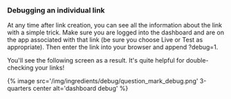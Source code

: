 
### Debugging an individual link

At any time after link creation, you can see all the information about the link with a simple trick. Make sure you are logged into the dashboard and are on the app associated with that link (be sure you choose Live or Test as appropriate). Then enter the link into your browser and append ?debug=1.

You'll see the following screen as a result. It's quite helpful for double-checking your links!

{% image src='/img/ingredients/debug/question_mark_debug.png' 3-quarters center alt='dashboard debug' %}
